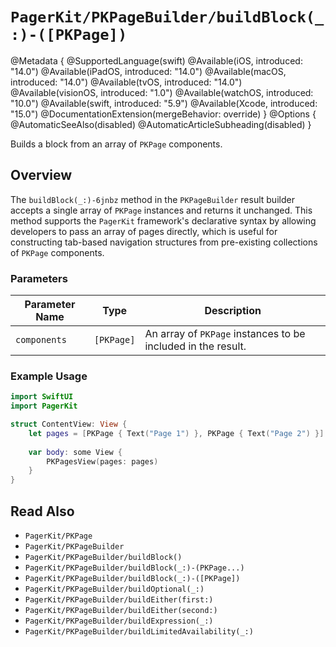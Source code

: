 # ``PagerKit/PKPageBuilder/buildBlock(_:)-([PKPage])``

@Metadata {
    @SupportedLanguage(swift)
    @Available(iOS, introduced: "14.0")
    @Available(iPadOS, introduced: "14.0")
    @Available(macOS, introduced: "14.0")
    @Available(tvOS, introduced: "14.0")
    @Available(visionOS, introduced: "1.0")
    @Available(watchOS, introduced: "10.0")
    @Available(swift, introduced: "5.9")
    @Available(Xcode, introduced: "15.0")
    @DocumentationExtension(mergeBehavior: override)
}
@Options {
    @AutomaticSeeAlso(disabled)
    @AutomaticArticleSubheading(disabled)
}

Builds a block from an array of ``PKPage`` components.

## Overview

The `buildBlock(_:)-6jnbz` method in the ``PKPageBuilder`` result builder accepts a single array of ``PKPage`` instances and returns it unchanged. This method supports the `PagerKit` framework's declarative syntax by allowing developers to pass an array of pages directly, which is useful for constructing tab-based navigation structures from pre-existing collections of ``PKPage`` components.

### Parameters
| Parameter Name | Type | Description |
|----------------|------|-------------|
| `components` | `[PKPage]` | An array of ``PKPage`` instances to be included in the result. |

### Example Usage
```swift
import SwiftUI
import PagerKit

struct ContentView: View {
    let pages = [PKPage { Text("Page 1") }, PKPage { Text("Page 2") }]
    
    var body: some View {
        PKPagesView(pages: pages)
    }
}
```

## Read Also
- ``PagerKit/PKPage``
- ``PagerKit/PKPageBuilder``
- ``PagerKit/PKPageBuilder/buildBlock()``
- ``PagerKit/PKPageBuilder/buildBlock(_:)-(PKPage...)``
- ``PagerKit/PKPageBuilder/buildBlock(_:)-([PKPage])``
- ``PagerKit/PKPageBuilder/buildOptional(_:)``
- ``PagerKit/PKPageBuilder/buildEither(first:)``
- ``PagerKit/PKPageBuilder/buildEither(second:)``
- ``PagerKit/PKPageBuilder/buildExpression(_:)``
- ``PagerKit/PKPageBuilder/buildLimitedAvailability(_:)``
